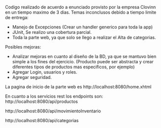 Codigo realizado de acuerdo a enunciado provisto por la empresa Clovinn en un tiempo maximo de 3 dias.
Temas inconclusos debido a tiempo limite de entrega:
  - Manejo de Excepciones (Crear un handler generico para toda la app)
  - JUnit, Se realizo una cobertura parcial.
  - Toda la parte web, ya que solo se llego a realizar el Alta de categorias.


Posibles mejoras:
  - Analizar mejoras en cuanto al diseño de la BD, ya que se mantuvo bien simple a los fines del ejercicio. (Producto puede ser abstracta y crear diferentes tipos de productos mas especificos, por ejemplo)
  - Agregar Login, usuarios y roles.
  - Agregar seguridad.



La pagina de inicio de la parte web es http://localhost:8080/home.xhtml

En cuanto a los servicios rest los endpoints son:
http://localhost:8080/api/productos 

http://localhost:8080/api/movimientoInventario

http://localhost:8080/api/categorias
